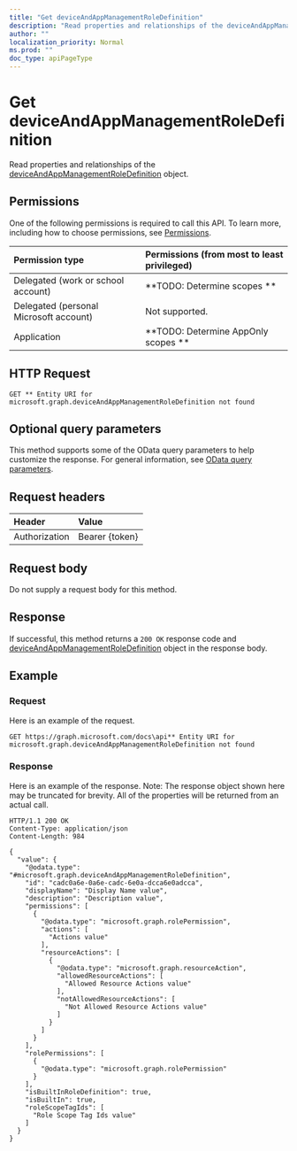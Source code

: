 ```yaml
---
title: "Get deviceAndAppManagementRoleDefinition"
description: "Read properties and relationships of the deviceAndAppManagementRoleDefinition object."
author: ""
localization_priority: Normal
ms.prod: ""
doc_type: apiPageType
---
```


# Get deviceAndAppManagementRoleDefinition

Read properties and relationships of the [deviceAndAppManagementRoleDefinition](../resources/deviceandappmanagementroledefinition.md) object.

## Permissions
One of the following permissions is required to call this API. To learn more, including how to choose permissions, see [Permissions](/concepts/permissions-reference.md).

|Permission type|Permissions (from most to least privileged)|
|:---|:---|
|Delegated (work or school account)|**TODO: Determine scopes **|
|Delegated (personal Microsoft account)|Not supported.|
|Application|**TODO: Determine AppOnly scopes **|

## HTTP Request
<!-- {
  "blockType": "ignored"
}
-->
``` http
GET ** Entity URI for microsoft.graph.deviceAndAppManagementRoleDefinition not found
```

## Optional query parameters
This method supports some of the OData query parameters to help customize the response. For general information, see [OData query parameters](/graph/query-parameters).

## Request headers
|Header|Value|
|:---|:---|
|Authorization|Bearer {token}|

## Request body
Do not supply a request body for this method.

## Response
If successful, this method returns a `200 OK` response code and [deviceAndAppManagementRoleDefinition](../resources/deviceandappmanagementroledefinition.md) object in the response body.

## Example

### Request
Here is an example of the request.
<!-- {
  "blockType": "request",
  "name": "get_deviceandappmanagementroledefinition"
}
-->
``` http
GET https://graph.microsoft.com/docs\api** Entity URI for microsoft.graph.deviceAndAppManagementRoleDefinition not found
```

### Response
Here is an example of the response. Note: The response object shown here may be truncated for brevity. All of the properties will be returned from an actual call.
<!-- {
  "blockType": "response",
  "truncated": true,
  "@odata.type": "microsoft.graph.deviceAndAppManagementRoleDefinition"
}
-->
``` http
HTTP/1.1 200 OK
Content-Type: application/json
Content-Length: 984

{
  "value": {
    "@odata.type": "#microsoft.graph.deviceAndAppManagementRoleDefinition",
    "id": "cadc0a6e-0a6e-cadc-6e0a-dcca6e0adcca",
    "displayName": "Display Name value",
    "description": "Description value",
    "permissions": [
      {
        "@odata.type": "microsoft.graph.rolePermission",
        "actions": [
          "Actions value"
        ],
        "resourceActions": [
          {
            "@odata.type": "microsoft.graph.resourceAction",
            "allowedResourceActions": [
              "Allowed Resource Actions value"
            ],
            "notAllowedResourceActions": [
              "Not Allowed Resource Actions value"
            ]
          }
        ]
      }
    ],
    "rolePermissions": [
      {
        "@odata.type": "microsoft.graph.rolePermission"
      }
    ],
    "isBuiltInRoleDefinition": true,
    "isBuiltIn": true,
    "roleScopeTagIds": [
      "Role Scope Tag Ids value"
    ]
  }
}
```

